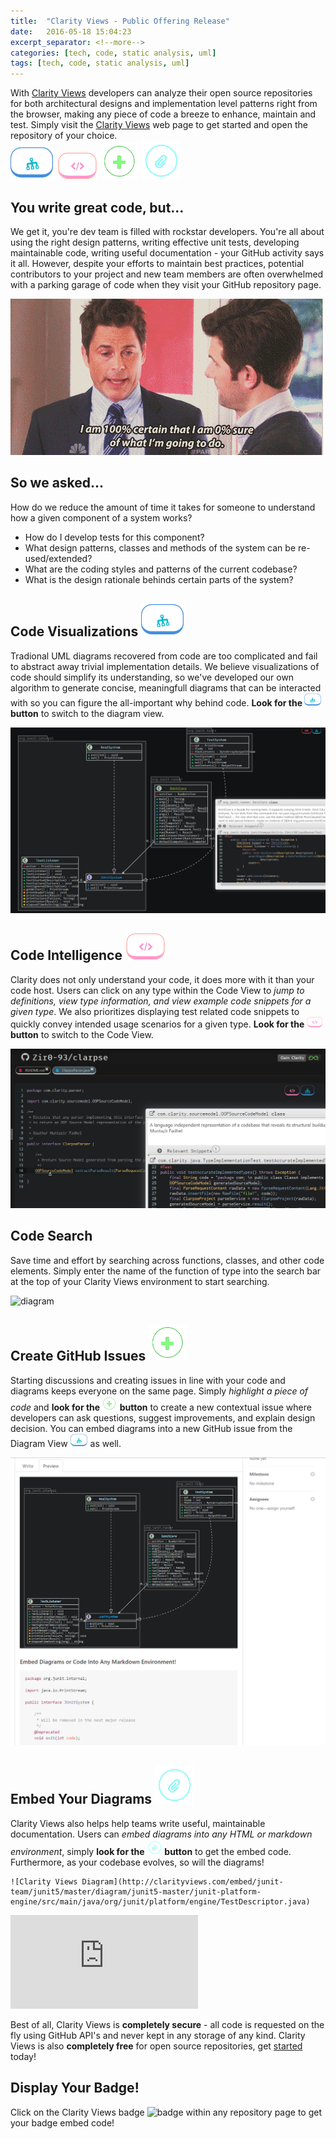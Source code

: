```yaml
---
title:  "Clarity Views - Public Offering Release"
date:   2016-05-18 15:04:23
excerpt_separator: <!--more-->
categories: [tech, code, static analysis, uml]
tags: [tech, code, static analysis, uml]
---
```


With [Clarity Views](bttp://clarityviews.com) developers can analyze their open source repositories for both architectural designs and implementation level patterns right from the browser, making any piece of code a breeze to enhance, maintain and test. Simply visit the [Clarity Views](http://clarityviews.com) web page to get started and open the repository of your choice.
<br>
![code](/images/diagramviewbtn.PNG)   ![code](/images/codeviewbtn.PNG) ![plus](/images/newissuebtn.PNG) ![embed](/images/embedbtn.PNG)
<!--more-->

## You write great code, but...
We get it, you're dev team is filled with rockstar developers. You're all about using the right design patterns, writing effective unit tests, developing maintainable code, writing useful documentation - your GitHub activity says it all. However, despite your efforts to maintain best practices, potential contributors to your project and new team members are often overwhelmed with a parking garage of code when they visit your GitHub repository page.  


![overwhelmed](/images/overwhelmed.gif)


## So we asked...  
How do we reduce the amount of time it takes for someone to understand how a given component of a system works? 

-   How do I develop tests for this component?
-   What design patterns, classes and methods of the system can be re-used/extended?
-   What are the coding styles and patterns of the current codebase?
-   What is the design rationale behinds certain parts of the system?


##  Code Visualizations ![code](/images/diagramviewbtn.PNG)

Tradional UML diagrams recovered from code are too complicated and fail to abstract away trivial implementation details. We believe visualizations of code should simplify its understanding, so we've developed our own algorithm to generate concise, meaningfull diagrams that can be interacted with so you can figure the all-important why behind code. **Look for the ![pluses](/images/diagramviewbtnsmall.png) button** to switch to the diagram view.

![diagram](/images/diagram.PNG) 

## Code Intelligence ![code](/images/codeviewbtn.PNG)
Clarity does not only understand your code, it does more with it than your code host. Users can click on any type within the Code View to *jump to definitions, view type information, and view example code snippets for a given type*. We also prioritizes displaying test related code snippets to quickly convey intended usage scenarios for a given type. **Look for the ![codess](/images/codeviewbtnsmall.png) button** to switch to the Code View.

![diagram](/images/codeview.PNG)

## Code Search
Save time and effort by searching across functions, classes, and other code elements. Simply enter the name of the function of type into the search bar at the top of your Clarity Views environment to start searching.

![diagram](https://raw.githubusercontent.com/clarity-team/jekyll-uno/master/images/search.PNG)

## Create GitHub Issues ![plus](/images/newissuebtn.PNG)
Starting discussions and creating issues in line with your code and diagrams keeps everyone on the same page. Simply *highlight a piece of code* and **look for the ![pluss](/images/newissuebtnsmall.png) button** to create a new contextual issue where developers can ask questions, suggest improvements, and explain design decision. You can embed diagrams into a new GitHub issue from the Diagram View  ![pluses](/images/diagramviewbtnsmall.png) as well.

![diagram](/images/embed.PNG)

## Embed Your Diagrams ![embed](/images/embedbtn.PNG)
Clarity Views also helps help teams write useful, maintainable documentation. Users can *embed diagrams into any HTML or markdown environment*, simply **look for the  ![embeds](/images/embedbtnsmall.png) button** to get the embed code. Furthermore, as your codebase evolves, so will the diagrams!

```
![Clarity Views Diagram](http://clarityviews.com/embed/junit-team/junit5/master/diagram/junit5-master/junit-platform-engine/src/main/java/org/junit/platform/engine/TestDescriptor.java)
````
![Clarity Views Diagram](http://clarityviews.com/embed/junit-team/junit5/master/diagram/junit5-master/junit-platform-engine/src/main/java/org/junit/platform/engine/TestDescriptor.java)
<p class="lead">Best of all, Clarity Views is <b>completely secure</b> - all code is requested on the fly using GitHub API's and never kept in any storage of any kind. Clarity Views is also <b>completely free</b> for open source repositories, get <a href="http://clarityviews.com">started</a> today! </p>

## Display Your Badge!
Click on the Clarity Views badge ![badge](http://clarityviews.com/badge) within any repository page to get your badge embed code!
